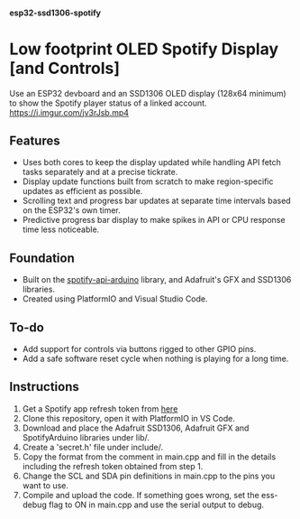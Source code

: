 #### esp32-ssd1306-spotify
# Low footprint OLED Spotify Display [and Controls]
Use an ESP32 devboard and an SSD1306 OLED display (128x64 minimum) to show the Spotify player status of a linked account.
https://i.imgur.com/jv3rJsb.mp4


## Features
- Uses both cores to keep the display updated while handling API fetch tasks separately and at a precise tickrate.
- Display update functions built from scratch to make region-specific updates as efficient as possible.
- Scrolling text and progress bar updates at separate time intervals based on the ESP32's own timer.
- Predictive progress bar display to make spikes in API or CPU response time less noticeable.

## Foundation
- Built on the [spotify-api-arduino](https://github.com/witnessmenow/spotify-api-arduino/) library, and Adafruit's GFX and SSD1306 libraries.
- Created using PlatformIO and Visual Studio Code.

## To-do
- Add support for controls via buttons rigged to other GPIO pins.
- Add a safe software reset cycle when nothing is playing for a long time.

## Instructions
1. Get a Spotify app refresh token from [here](https://github.com/witnessmenow/spotify-api-arduino/blob/main/examples/getRefreshToken/getRefreshToken.ino)
2. Clone this repository, open it with PlatformIO in VS Code.
3. Download and place the Adafruit SSD1306, Adafruit GFX and SpotifyArduino libraries under lib/.
4. Create a 'secret.h' file under include/.
5. Copy the format from the comment in main.cpp and fill in the details including the refresh token obtained from step 1.
6. Change the SCL and SDA pin definitions in main.cpp to the pins you want to use.
7. Compile and upload the code. If something goes wrong, set the ess-debug flag to ON in main.cpp and use the serial output to debug.
